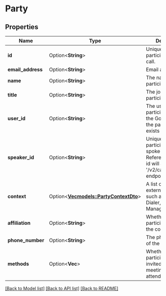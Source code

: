 # Party

## Properties

Name | Type | Description | Notes
------------ | ------------- | ------------- | -------------
**id** | Option<**String**> | Unique ID of the participant in the call. | [optional]
**email_address** | Option<**String**> | Email address. | [optional]
**name** | Option<**String**> | The name of the participant. | [optional]
**title** | Option<**String**> | The job title of the participant | [optional]
**user_id** | Option<**String**> | The user ID of the participant within the Gong system, if the participant exists in the system. | [optional]
**speaker_id** | Option<**String**> | Unique ID of a participant that spoke in the call. References to this id will appear in the '/v2/calls/transcript' endpoint response. | [optional]
**context** | Option<[**Vec<models::PartyContextDto>**](PartyContextDto.md)> | A list of links to external systems such as CRM, Dialer, Case Management, etc. | [optional]
**affiliation** | Option<**String**> | Whether the participant is from the company or not. | [optional]
**phone_number** | Option<**String**> | The phone number of the participant. | [optional]
**methods** | Option<**Vec<String>**> | Whether the participant was invited to the meeting or only attended the call. | [optional]

[[Back to Model list]](../README.md#documentation-for-models) [[Back to API list]](../README.md#documentation-for-api-endpoints) [[Back to README]](../README.md)


